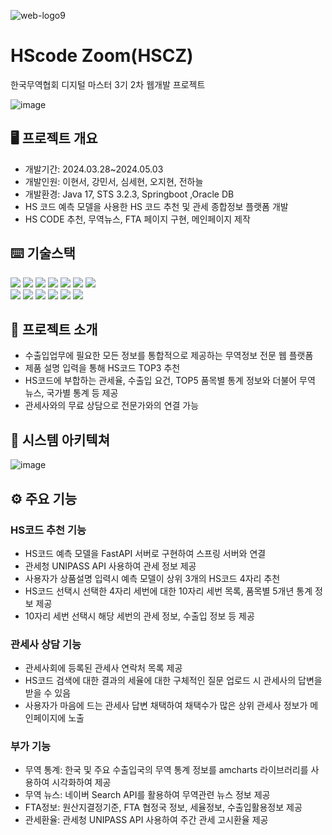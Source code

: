 ![web-logo9](https://github.com/0314pie/dima3-web/assets/153475125/2c2b2362-b503-4e7f-a73c-54de92465a98)

# HScode Zoom(HSCZ)
한국무역협회 디지털 마스터 3기 2차 웹개발 프로젝트

![image](https://github.com/0314pie/dima3-web/assets/153475125/0b8e0e48-291e-427b-b1d9-4030386b28b1)


## 🖥️ 프로젝트 개요
- 개발기간: 2024.03.28~2024.05.03
- 개발인원: 이현서, 강민서, 심세현, 오지현, 전하늘
- 개발환경: Java 17, STS 3.2.3, Springboot ,Oracle DB
- HS 코드 예측 모델을 사용한 HS 코드 추천 및 관세 종합정보 플랫폼 개발
- HS CODE 추천, 무역뉴스, FTA 페이지 구현, 메인페이지 제작

## ⌨️ 기술스택
<img src="https://img.shields.io/badge/java-007396?style=for-the-badge&logo=java&logoColor=white"> <img src="https://img.shields.io/badge/python-3776AB?style=for-the-badge&logo=python&logoColor=white"> <img src="https://img.shields.io/badge/html5-E34F26?style=for-the-badge&logo=html5&logoColor=white"> <img src="https://img.shields.io/badge/css-1572B6?style=for-the-badge&logo=css3&logoColor=white"> <img src="https://img.shields.io/badge/javascript-F7DF1E?style=for-the-badge&logo=javascript&logoColor=black"> <img src="https://img.shields.io/badge/jquery-0769AD?style=for-the-badge&logo=jquery&logoColor=white"> <img src="https://img.shields.io/badge/oracle-F80000?style=for-the-badge&logo=oracle&logoColor=white">  
<img src="https://img.shields.io/badge/springboot-6DB33F?style=for-the-badge&logo=springboot&logoColor=white"> <img src="https://img.shields.io/badge/bootstrap-7952B3?style=for-the-badge&logo=bootstrap&logoColor=white"> <img src="https://img.shields.io/badge/github-181717?style=for-the-badge&logo=github&logoColor=white"> <img src="https://img.shields.io/badge/git-F05032?style=for-the-badge&logo=git&logoColor=white"> <img src="https://img.shields.io/badge/fontawesome-339AF0?style=for-the-badge&logo=fontawesome&logoColor=white"> <img src="https://img.shields.io/badge/gradle-02303A?style=for-the-badge&logo=gradle&logoColor=white">

## 📑 프로젝트 소개
- 수출입업무에 필요한 모든 정보를 통합적으로 제공하는 무역정보 전문 웹 플랫폼
- 제품 설명 입력을 통해 HS코드 TOP3 추천
- HS코드에 부합하는 관세율, 수출입 요건, TOP5 품목별 통계 정보와 더불어 무역 뉴스, 국가별 통계 등 제공
- 관세사와의 무료 상담으로 전문가와의 연결 가능
  

## 🧩 시스템 아키텍쳐
![image](https://github.com/0314pie/dima3-web/assets/153475125/5df45980-bb8c-4748-9a7d-7fc2cacaf8fe)


## ⚙️ 주요 기능
### HS코드 추천 기능
- HS코드 예측 모델을 FastAPI 서버로 구현하여 스프링 서버와 연결
- 관세청 UNIPASS API 사용하여 관세 정보 제공
- 사용자가 상품설명 입력시 예측 모델이 상위 3개의 HS코드 4자리 추천
- HS코드 선택시 선택한 4자리 세번에 대한 10자리 세번 목록, 품목별 5개년 통계 정보 제공
- 10자리 세번 선택시 해당 세번의 관세 정보, 수출입 정보 등 제공

### 관세사 상담 기능
- 관세사회에 등록된 관세사 연락처 목록 제공
- HS코드 검색에 대한 결과의 세율에 대한 구체적인 질문 업로드 시 관세사의 답변을 받을 수 있음
- 사용자가 마음에 드는 관세사 답변 채택하여 채택수가 많은 상위 관세사 정보가 메인페이지에 노출

### 부가 기능
- 무역 통계: 한국 및 주요 수출입국의 무역 통계 정보를 amcharts 라이브러리를 사용하여 시각화하여 제공
- 무역 뉴스: 네이버 Search API를 활용하여 무역관련 뉴스 정보 제공
- FTA정보: 원산지결정기준,  FTA 협정국 정보, 세율정보, 수출입활용정보 제공
- 관세환율: 관세청 UNIPASS API 사용하여 주간 관세 고시환율 제공
